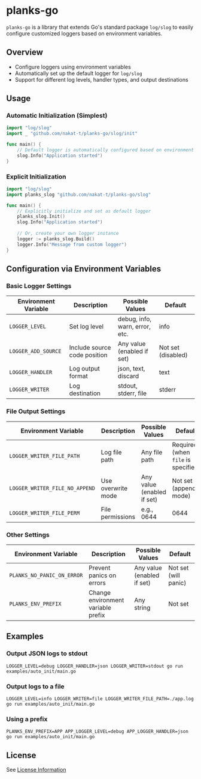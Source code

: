 # planks-go

`planks-go` is a library that extends Go's standard package `log/slog` to easily configure customized loggers based on environment variables.

## Overview

- Configure loggers using environment variables
- Automatically set up the default logger for `log/slog`
- Support for different log levels, handler types, and output destinations

## Usage

### Automatic Initialization (Simplest)

```go
import "log/slog"
import _ "github.com/nakat-t/planks-go/slog/init"

func main() {
    // Default logger is automatically configured based on environment variables
    slog.Info("Application started")
}
```

### Explicit Initialization

```go
import "log/slog"
import planks_slog "github.com/nakat-t/planks-go/slog"

func main() {
    // Explicitly initialize and set as default logger
    planks_slog.Init()
    slog.Info("Application started")
    
    // Or, create your own logger instance
    logger := planks_slog.Build()
    logger.Info("Message from custom logger")
}
```

## Configuration via Environment Variables

### Basic Logger Settings

| Environment Variable | Description | Possible Values | Default |
|----------------------|-------------|-----------------|---------|
| `LOGGER_LEVEL` | Set log level | debug, info, warn, error, etc. | info |
| `LOGGER_ADD_SOURCE` | Include source code position | Any value (enabled if set) | Not set (disabled) |
| `LOGGER_HANDLER` | Log output format | json, text, discard | text |
| `LOGGER_WRITER` | Log destination | stdout, stderr, file | stderr |

### File Output Settings

| Environment Variable | Description | Possible Values | Default |
|----------------------|-------------|-----------------|---------|
| `LOGGER_WRITER_FILE_PATH` | Log file path | Any file path | Required (when `file` is specified) |
| `LOGGER_WRITER_FILE_NO_APPEND` | Use overwrite mode | Any value (enabled if set) | Not set (append mode) |
| `LOGGER_WRITER_FILE_PERM` | File permissions | e.g., 0644 | 0644 |

### Other Settings

| Environment Variable | Description | Possible Values | Default |
|----------------------|-------------|-----------------|---------|
| `PLANKS_NO_PANIC_ON_ERROR` | Prevent panics on errors | Any value (enabled if set) | Not set (will panic) |
| `PLANKS_ENV_PREFIX` | Change environment variable prefix | Any string | Not set |

## Examples

### Output JSON logs to stdout

```
LOGGER_LEVEL=debug LOGGER_HANDLER=json LOGGER_WRITER=stdout go run examples/auto_init/main.go
```

### Output logs to a file

```
LOGGER_LEVEL=info LOGGER_WRITER=file LOGGER_WRITER_FILE_PATH=./app.log go run examples/auto_init/main.go
```

### Using a prefix

```
PLANKS_ENV_PREFIX=APP APP_LOGGER_LEVEL=debug APP_LOGGER_HANDLER=json go run examples/auto_init/main.go
```

## License

See [License Information](./LICENSE)
